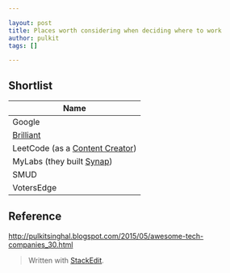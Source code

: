 ```yaml
---

layout: post
title: Places worth considering when deciding where to work
author: pulkit
tags: []

---
```


## Shortlist

| Name |
| ---- |
| Google |
|[Brilliant](https://brilliant.org/careers/)|
| LeetCode (as a [Content Creator](https://leetcode.com/jobs/#Content-Creator)) |
| MyLabs (they built [Synap](https://itunes.apple.com/us/app/synap/id1029982959?mt=8)) |
| SMUD |
| VotersEdge | 

## Reference

http://pulkitsinghal.blogspot.com/2015/05/awesome-tech-companies_30.html

> Written with [StackEdit](https://stackedit.io/).
<!--stackedit_data:
eyJoaXN0b3J5IjpbLTYzMjM2MjMzMCwzOTk5OTk0ODksLTE3Mj
QxMjg4OTMsNTgyODMxNDUxXX0=
-->